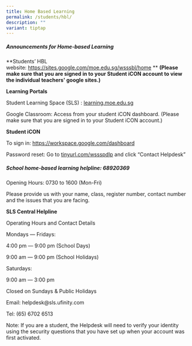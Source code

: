 ```yaml
---
title: Home Based Learning
permalink: /students/hbl/
description: ""
variant: tiptap
---
```

<h5><strong>Announcements for Home-based Learning</strong></h5>
<p>**Students’ HBL website:&nbsp;<a href="https://sites.google.com/moe.edu.sg/wsssbl/home" rel="noopener noreferrer nofollow" target="_blank">https://sites.google.com/moe.edu.sg/wsssbl/home</a> ** <strong>(Please make sure that you are signed in to your Student iCON account to view the individual teachers' google sites.)</strong>
</p>
<p><strong>Learning Portals</strong>
</p>
<p>Student Learning Space (SLS) :&nbsp;<a href="http://learning.moe.edu.sg/" rel="noopener noreferrer nofollow" target="_blank">learning.moe.edu.sg</a>
</p>
<p>Google Classroom: Access from your student iCON dashboard. (Please make
sure that you are signed in to your Student iCON account.)</p>
<p><strong>Student iCON</strong>
</p>
<p>To sign in:&nbsp;<a href="https://workspace.google.com/dashboard" rel="noopener noreferrer nofollow" target="_blank">https://workspace.google.com/dashboard</a>
</p>
<p>Password reset: Go to&nbsp;<a href="http://tinyurl.com/wssspdlp" rel="noopener noreferrer nofollow" target="_blank">tinyurl.com/wssspdlp</a>&nbsp;and click
“Contact Helpdesk”</p>
<h5><strong>School home-based learning helpline: 68920369</strong></h5>
<p>Opening Hours: 0730 to 1600 (Mon-Fri)</p>
<p>Please provide us with your name, class, register number, contact number
and the issues that you are facing.</p>
<p><strong>SLS Central Helpline</strong>
</p>
<p>Operating Hours and Contact Details</p>
<p>Mondays ― Fridays:</p>
<p>4:00 pm ― 9:00 pm (School Days)</p>
<p>9:00 am ― 9:00 pm (School Holidays)</p>
<p>Saturdays:</p>
<p>9:00 am ― 3:00 pm</p>
<p>Closed on Sundays &amp; Public Holidays</p>
<p>Email:&nbsp;helpdesk@sls.ufinity.com</p>
<p>Tel: (65) 6702 6513</p>
<p>Note: If you are a student, the Helpdesk will need to verify your identity
using the security questions that you have set up when your account was
first activated.</p>